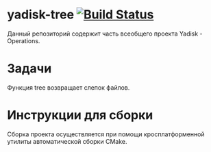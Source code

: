 # yadisk-tree [![Build Status](https://travis-ci.org/yadisk-ops/yadisk-tree.svg?branch=master)](https://travis-ci.org/yadisk-ops/yadisk-tree)
Данный репозиторий содержит часть всеобщего проекта Yadisk - Operations. 

# Задачи
Функция tree возвращает слепок файлов. 

# Инструкции для сборки
Сборка проекта осуществляется при помощи кросплатформенной утилиты автоматической сборки CMake.
